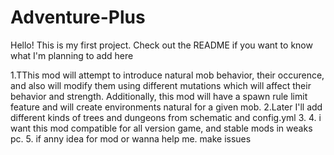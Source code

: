 # Adventure-Plus
Hello! This is my first project. Check out the README if you want to know what I'm planning to add here


1.TThis mod will attempt to introduce natural mob behavior, their occurence, and also will modify them using different mutations which will affect their behavior and strength. Additionally, this mod will have a spawn rule limit feature and will create environments natural for a given mob.
2.Later I'll add different kinds of trees and dungeons from schematic and config.yml
3.
4. i want this mod compatible for all version game, and stable mods in weaks pc. 
5. if anny idea for mod or wanna help me. make issues
